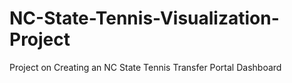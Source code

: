 # NC-State-Tennis-Visualization-Project
Project on Creating an NC State Tennis Transfer Portal Dashboard
